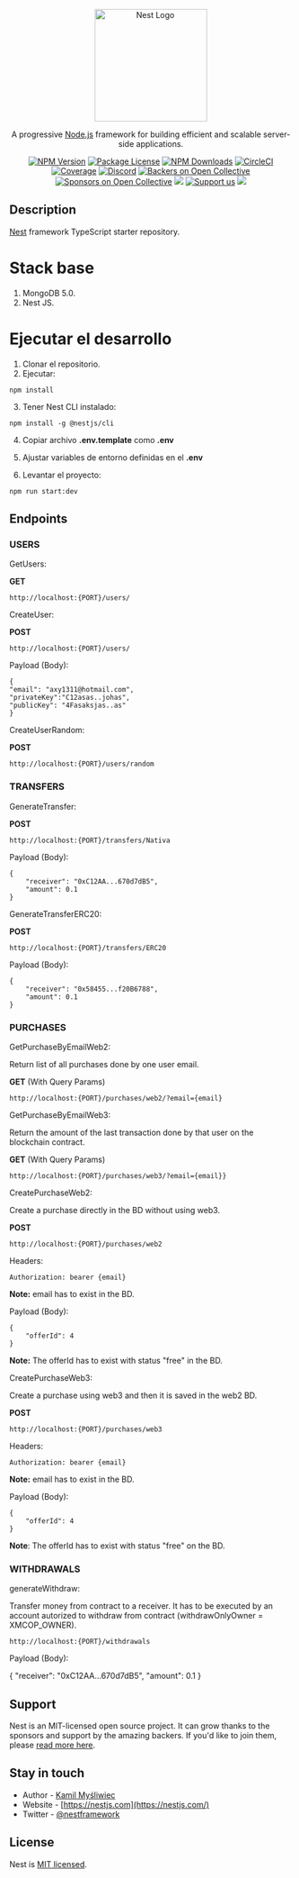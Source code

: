 <p align="center">
  <a href="http://nestjs.com/" target="blank"><img src="https://nestjs.com/img/logo-small.svg" width="200" alt="Nest Logo" /></a>
</p>

[circleci-image]: https://img.shields.io/circleci/build/github/nestjs/nest/master?token=abc123def456
[circleci-url]: https://circleci.com/gh/nestjs/nest

  <p align="center">A progressive <a href="http://nodejs.org" target="_blank">Node.js</a> framework for building efficient and scalable server-side applications.</p>
    <p align="center">
<a href="https://www.npmjs.com/~nestjscore" target="_blank"><img src="https://img.shields.io/npm/v/@nestjs/core.svg" alt="NPM Version" /></a>
<a href="https://www.npmjs.com/~nestjscore" target="_blank"><img src="https://img.shields.io/npm/l/@nestjs/core.svg" alt="Package License" /></a>
<a href="https://www.npmjs.com/~nestjscore" target="_blank"><img src="https://img.shields.io/npm/dm/@nestjs/common.svg" alt="NPM Downloads" /></a>
<a href="https://circleci.com/gh/nestjs/nest" target="_blank"><img src="https://img.shields.io/circleci/build/github/nestjs/nest/master" alt="CircleCI" /></a>
<a href="https://coveralls.io/github/nestjs/nest?branch=master" target="_blank"><img src="https://coveralls.io/repos/github/nestjs/nest/badge.svg?branch=master#9" alt="Coverage" /></a>
<a href="https://discord.gg/G7Qnnhy" target="_blank"><img src="https://img.shields.io/badge/discord-online-brightgreen.svg" alt="Discord"/></a>
<a href="https://opencollective.com/nest#backer" target="_blank"><img src="https://opencollective.com/nest/backers/badge.svg" alt="Backers on Open Collective" /></a>
<a href="https://opencollective.com/nest#sponsor" target="_blank"><img src="https://opencollective.com/nest/sponsors/badge.svg" alt="Sponsors on Open Collective" /></a>
  <a href="https://paypal.me/kamilmysliwiec" target="_blank"><img src="https://img.shields.io/badge/Donate-PayPal-ff3f59.svg"/></a>
    <a href="https://opencollective.com/nest#sponsor"  target="_blank"><img src="https://img.shields.io/badge/Support%20us-Open%20Collective-41B883.svg" alt="Support us"></a>
  <a href="https://twitter.com/nestframework" target="_blank"><img src="https://img.shields.io/twitter/follow/nestframework.svg?style=social&label=Follow"></a>
</p>
  <!--[![Backers on Open Collective](https://opencollective.com/nest/backers/badge.svg)](https://opencollective.com/nest#backer)
  [![Sponsors on Open Collective](https://opencollective.com/nest/sponsors/badge.svg)](https://opencollective.com/nest#sponsor)-->

## Description

[Nest](https://github.com/nestjs/nest) framework TypeScript starter repository.

# Stack base

1. MongoDB 5.0.
2. Nest JS.

# Ejecutar el desarrollo

1. Clonar el repositorio.
2. Ejecutar:

```
npm install
```

3. Tener Nest CLI instalado:

```
npm install -g @nestjs/cli
```

4. Copiar archivo **.env.template** como **.env**

5. Ajustar variables de entorno definidas en el **.env**

6. Levantar el proyecto:

```
npm run start:dev
```

## Endpoints

### USERS

GetUsers:

**GET**

```
http://localhost:{PORT}/users/
```

CreateUser:

**POST**

```
http://localhost:{PORT}/users/
```

Payload (Body):

```
{
"email": "axy1311@hotmail.com",
"privateKey":"C12asas..johas",
"publicKey": "4Fasaksjas..as"
}
```

CreateUserRandom:

**POST**

```
http://localhost:{PORT}/users/random
```

### TRANSFERS

GenerateTransfer:

**POST**

```
http://localhost:{PORT}/transfers/Nativa
```

Payload (Body):

```
{
    "receiver": "0xC12AA...670d7dB5",
    "amount": 0.1
}
```

GenerateTransferERC20:

**POST**

```
http://localhost:{PORT}/transfers/ERC20
```

Payload (Body):

```
{
    "receiver": "0x58455...f20B6788",
    "amount": 0.1
}
```

### PURCHASES

GetPurchaseByEmailWeb2:

Return list of all purchases done by one user email.

**GET**
(With Query Params)

```
http://localhost:{PORT}/purchases/web2/?email={email}
```

GetPurchaseByEmailWeb3:

Return the amount of the last transaction done by that user on the blockchain contract.

**GET**
(With Query Params)

```
http://localhost:{PORT}/purchases/web3/?email={email}}
```

CreatePurchaseWeb2:

Create a purchase directly in the BD without using web3.

**POST**

```
http://localhost:{PORT}/purchases/web2
```

Headers:

```
Authorization: bearer {email}
```

**Note:** email has to exist in the BD.

Payload (Body):

```
{
    "offerId": 4
}
```

**Note:** The offerId has to exist with status "free" in the BD.

CreatePurchaseWeb3:

Create a purchase using web3 and then it is saved in the web2 BD.

**POST**

```
http://localhost:{PORT}/purchases/web3
```

Headers:

```
Authorization: bearer {email}
```

**Note:** email has to exist in the BD.

Payload (Body):

```
{
    "offerId": 4
}
```

**Note**: The offerId has to exist with status "free" on the BD.

### WITHDRAWALS

generateWithdraw:

Transfer money from contract to a receiver. It has to be executed by an account autorized to withdraw from contract (withdrawOnlyOwner = XMCOP_OWNER).

```
http://localhost:{PORT}/withdrawals
```

Payload (Body):

{
"receiver": "0xC12AA...670d7dB5",
"amount": 0.1
}

## Support

Nest is an MIT-licensed open source project. It can grow thanks to the sponsors and support by the amazing backers. If you'd like to join them, please [read more here](https://docs.nestjs.com/support).

## Stay in touch

- Author - [Kamil Myśliwiec](https://kamilmysliwiec.com)
- Website - [https://nestjs.com](https://nestjs.com/)
- Twitter - [@nestframework](https://twitter.com/nestframework)

## License

Nest is [MIT licensed](LICENSE).
